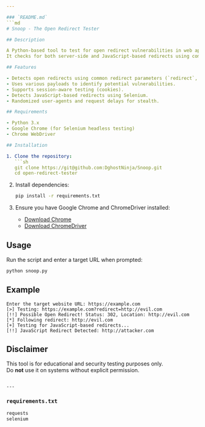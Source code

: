```yaml
---

### `README.md`
```md
# Snoop - The Open Redirect Tester

## Description

A Python-based tool to test for open redirect vulnerabilities in web applications.  
It checks for both server-side and JavaScript-based redirects using common parameters and payloads.

## Features

- Detects open redirects using common redirect parameters (`redirect`, `url`, `next`, etc.).
- Uses various payloads to identify potential vulnerabilities.
- Supports session-aware testing (cookies).
- Detects JavaScript-based redirects using Selenium.
- Randomized user-agents and request delays for stealth.

## Requirements

- Python 3.x
- Google Chrome (for Selenium headless testing)
- Chrome WebDriver

## Installation

1. Clone the repository:
   ```sh
   git clone https://git@github.com:DghostNinja/Snoop.git
   cd open-redirect-tester
   ```

2. Install dependencies:
   ```sh
   pip install -r requirements.txt
   ```

3. Ensure you have Google Chrome and ChromeDriver installed:
   - [Download Chrome](https://www.google.com/chrome/)
   - [Download ChromeDriver](https://chromedriver.chromium.org/downloads)

## Usage

Run the script and enter a target URL when prompted:

```sh
python snoop.py
```

## Example

```plaintext
Enter the target website URL: https://example.com
[>] Testing: https://example.com?redirect=http://evil.com
[!!] Possible Open Redirect! Status: 302, Location: http://evil.com
[*] Following redirect: http://evil.com
[+] Testing for JavaScript-based redirects...
[!!] JavaScript Redirect Detected: http://attacker.com
```

## Disclaimer

This tool is for educational and security testing purposes only.  
Do **not** use it on systems without explicit permission.
```

---
```


### `requirements.txt`
```txt
requests
selenium
```
